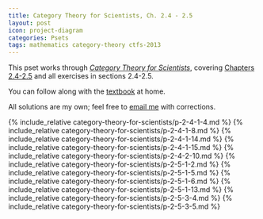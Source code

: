 ```yaml
---
title: Category Theory for Scientists, Ch. 2.4 - 2.5
layout: post
icon: project-diagram
categories: Psets
tags: mathematics category-theory ctfs-2013
---
```


This pset works through [_Category Theory for Scientists_][1], covering
[Chapters 2.4-2.5][2] and all exercises in sections 2.4-2.5. 

You can follow along with the [textbook][3] at home. 

All solutions are my own; feel free to [email me](james.adam.buckland@gmail.com)
with corrections.

[1]: https://ocw.mit.edu/courses/mathematics/18-s996-category-theory-for-scientists-spring-2013/index.htm
[2]: https://ocw.mit.edu/courses/mathematics/18-s996-category-theory-for-scientists-spring-2013/textbook/MIT18_S996S13_chapter2.pdf
[3]: https://ocw.mit.edu/courses/mathematics/18-s996-category-theory-for-scientists-spring-2013/textbook/

{% include_relative category-theory-for-scientists/p-2-4-1-4.md %}
{% include_relative category-theory-for-scientists/p-2-4-1-8.md %}
{% include_relative category-theory-for-scientists/p-2-4-1-14.md %}
{% include_relative category-theory-for-scientists/p-2-4-1-15.md %}
{% include_relative category-theory-for-scientists/p-2-4-2-10.md %}
{% include_relative category-theory-for-scientists/p-2-5-1-2.md %}
{% include_relative category-theory-for-scientists/p-2-5-1-5.md %}
{% include_relative category-theory-for-scientists/p-2-5-1-6.md %}
{% include_relative category-theory-for-scientists/p-2-5-1-13.md %}
{% include_relative category-theory-for-scientists/p-2-5-3-4.md %}
{% include_relative category-theory-for-scientists/p-2-5-3-5.md %}
